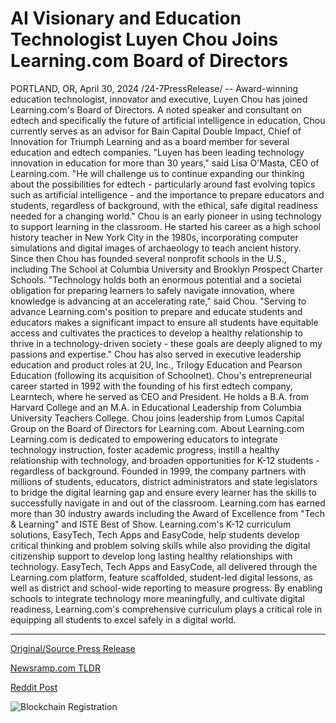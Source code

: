 # AI Visionary and Education Technologist Luyen Chou Joins Learning.com Board of Directors

PORTLAND, OR, April 30, 2024 /24-7PressRelease/ -- Award-winning education technologist, innovator and executive, Luyen Chou has joined Learning.com's Board of Directors. A noted speaker and consultant on edtech and specifically the future of artificial intelligence in education, Chou currently serves as an advisor for Bain Capital Double Impact, Chief of Innovation for Triumph Learning and as a board member for several education and edtech companies.  "Luyen has been leading technology innovation in education for more than 30 years," said Lisa O'Masta, CEO of Learning.com. "He will challenge us to continue expanding our thinking about the possibilities for edtech - particularly around fast evolving topics such as artificial intelligence - and the importance to prepare educators and students, regardless of background, with the ethical, safe digital readiness needed for a changing world."  Chou is an early pioneer in using technology to support learning in the classroom. He started his career as a high school history teacher in New York City in the 1980s, incorporating computer simulations and digital images of archaeology to teach ancient history. Since then Chou has founded several nonprofit schools in the U.S., including The School at Columbia University and Brooklyn Prospect Charter Schools.  "Technology holds both an enormous potential and a societal obligation for preparing learners to safely navigate innovation, where knowledge is advancing at an accelerating rate," said Chou. "Serving to advance Learning.com's position to prepare and educate students and educators makes a significant impact to ensure all students have equitable access and cultivates the practices to develop a healthy relationship to thrive in a technology-driven society - these goals are deeply aligned to my passions and expertise."  Chou has also served in executive leadership education and product roles at 2U, Inc., Trilogy Education and Pearson Education (following its acquisition of Schoolnet). Chou's entrepreneurial career started in 1992 with the founding of his first edtech company, Learntech, where he served as CEO and President. He holds a B.A. from Harvard College and an M.A. in Educational Leadership from Columbia University Teachers College.  Chou joins leadership from Lumos Capital Group on the Board of Directors for Learning.com.  About Learning.com Learning.com is dedicated to empowering educators to integrate technology instruction, foster academic progress, instill a healthy relationship with technology, and broaden opportunities for K-12 students - regardless of background. Founded in 1999, the company partners with millions of students, educators, district administrators and state legislators to bridge the digital learning gap and ensure every learner has the skills to successfully navigate in and out of the classroom. Learning.com has earned more than 30 industry awards including the Award of Excellence from "Tech & Learning" and ISTE Best of Show.  Learning.com's K-12 curriculum solutions, EasyTech, Tech Apps and EasyCode, help students develop critical thinking and problem solving skills while also providing the digital citizenship support to develop long lasting healthy relationships with technology. EasyTech, Tech Apps and EasyCode, all delivered through the Learning.com platform, feature scaffolded, student-led digital lessons, as well as district and school-wide reporting to measure progress. By enabling schools to integrate technology more meaningfully, and cultivate digital readiness, Learning.com's comprehensive curriculum plays a critical role in equipping all students to excel safely in a digital world. 

---

[Original/Source Press Release](https://www.24-7pressrelease.com/press-release/510494/ai-visionary-and-education-technologist-luyen-chou-joins-learningcom-board-of-directors)
                    

[Newsramp.com TLDR](https://newsramp.com/curated-news/education-innovator-luyen-chou-joins-learning-com-s-board-of-directors/3636dbea7969471a0bce12f9b5877a9d) 

 



[Reddit Post](https://www.reddit.com/r/newsramp/comments/1cgms6t/education_innovator_luyen_chou_joins_learningcoms/) 



![Blockchain Registration](https://cdn.newsramp.app/24-7PressRelease/qrcode/244/30/pearAkVb.webp)